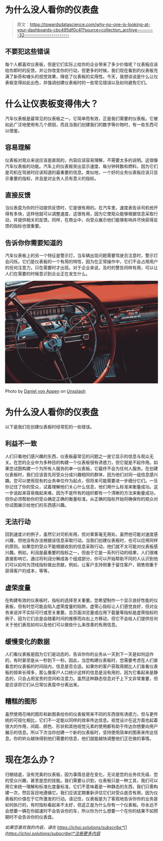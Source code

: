 # 为什么没人看你的仪表盘

> 原文：<https://towardsdatascience.com/why-no-one-is-looking-at-your-dashboards-cbc495df0c41?source=collection_archive---------32----------------------->

## 不要犯这些错误

每个人都喜欢仪表板，但是它们实际上给你的企业带来了多少价值呢？仪表板应该给你即时的反馈，并让你改变你的行动，但更多的时候，我们现在看到的仪表板充满了新奇和噱头的视觉效果，降低了仪表板的实用性。今天，我想谈谈是什么让仪表板变得如此出色，并强调创建仪表板时的一些常见错误以及如何避免它们。

# 什么让仪表板变得伟大？

汽车仪表板是最常见的仪表板之一。它简单而有效，正是我们需要的仪表板。它被如此广泛地使用有几个原因，而且当我们创建我们的数字等价物时，有一些东西可以借鉴。

## 容易理解

仪表板对观众来说应该是直观的，内容应该容易理解，不需要太多的说明。这很像汽车仪表板的功能。汽车上的仪表板突出显示速度、每分钟转数和燃料，因为它们是司机在驾驶时应该知道的最重要的信息。类似地，一个好的业务仪表板应该只显示重要的指标，并且是对业务人员有意义的指标。

## 直接反馈

当仪表盘为你的行动提供反馈时，它是很有用的。在汽车里，速度表告诉司机他开得有多快，这样他就可以调整速度，这很有用，因为它使观众能够根据信息采取行动，并提供相关的反馈。同样，在商业中，向受众展示他们能够影响并尽快获得反馈的指标也很重要。

## 告诉你你需要知道的

汽车仪表板上的另一个特征是警示灯，当车辆出现问题需要驾驶员注意时，警示灯会闪烁。它们是仪表板的一个有用的特性，因为在正常操作中，它们不会占用用户的任何注意力，只在需要时才出现。对于企业来说，及时的警告同样有用，可以让人们在需要的时候意识到企业正在发生什么。

![](img/b132bf3f7a43e4435d57e0bbcaa46f95.png)

Photo by [Daniel von Appen](https://unsplash.com/@daniel_von_appen?utm_source=medium&utm_medium=referral) on [Unsplash](https://unsplash.com?utm_source=medium&utm_medium=referral)

# 为什么没人看你的仪表盘

以下是我们在创建仪表板时经常犯的一些错误。

## 利益不一致

人们只看他们感兴趣的东西，仪表板最常见的问题之一是它显示的信息与观众无关。在您的企业中为多种目的构建一个仪表板很有诱惑力，但它就是不起作用。如果您试图构建一个为所有人服务的单一仪表板，它最终不会为任何人服务。在创建仪表板时，我们应该首先将受众分成兴趣相同的群体，因为他们对同一组信息感兴趣。您可以使用现有的业务单位作为起点，但将来可能需要进一步细分它们。一旦你记住了你的受众，试着理解他们关心什么信息，他们用什么标准来衡量成功。这一步说起来容易做起来难，因为不是所有的组织都有一个清晰的方法来衡量成功，但你必须帮助你的受众确定正确的衡量标准。从正确的指标开始将确保你的观众对你试图展示给他们的东西感兴趣。

## 无法行动

回到速度计的例子，虽然它对司机有用，但对乘客毫无用处。虽然他可能对速度感兴趣，但他没有办法根据该信息采取行动。当我们创建仪表板时，也可以应用同样的原则。如果您的受众不能根据收到的信息采取行动，他们就不太可能对仪表板感兴趣。例如，利润是最重要的指标之一，但由于它是一系列行动的结果，人们很难直接影响它。通过将利润分解成各个组成部分，你可以开始帮助不同的人认识到他们可以如何为顶线指标做出贡献，例如，让客户支持侧重于留住客户，销售侧重于获得客户的成本，等等。

## 虚荣度量

在构建有效的仪表板时，指标的选择至关重要。您希望制作一个显示良好性能的仪表板，但有时您可能会陷入虚荣度量的陷阱。虚荣心指标让人们感觉良好，但对业务来说并不实际可行或至关重要。总页面浏览量或应用下载量等指标是虚荣指标的例子，因为它们总是会随着时间的推移而向右上方移动，但它不会给人们提供任何关于他们表现如何以及他们可以做些什么来改善的有用信息。

## 缓慢变化的数据

人们看仪表板是因为它们是动态的，告诉你你的业务从一天到下一天是如何运作的，有时甚至是从一秒到下一秒。因此，当您构建仪表板时，您需要考虑在人们查看您的仪表板的时间段内，信息是否合适。如果你的客户获取周期比人们查看仪表板的频率长得多，那么像客户人口统计这样的信息是没有用的，因为它看起来是静态的，只会占用宝贵的空间和注意力。虽然这种静态信息对于上下文非常重要，但是应该将它们从日常仪表盘中分离出来。

## 糟糕的图形

虽然使用花哨的图形和新图表给你的仪表板带来不同的东西很有诱惑力，但与更传统的可视化相比，它们不一定能以同样的效率传达信息。视觉设计在这方面也起着很大的作用，间距、颜色、形状和其他视觉元素的使用都有助于传达你想要向用户展示的信息。所以下次当你创建一个新的仪表板时，坚持使用简单的图表来传达信息。你的听众越快得到他们需要的信息，他们就能越快调整他们正在做的事情。

# 现在怎么办？

归根结底，没有完美的仪表板，因为事情总是在变化，无论是您的业务优先级、您的受众兴趣，甚至是您的技能。我们需要认识到，仪表板只是一种工具，我们可以用它来统一理解和标准化度量标准，它们不意味着是一种静态的东西，我们只需构建一次，然后盲目地遵循它。我们应该定期重新评估它们对受众是否有用，因为仪表板的价值在于它所激发的行动。请记住，仪表板是为了客观地告诉你你的业务是如何执行的，有时指标看起来不太好，但这正是为什么你有一个仪表板。你永远不会想要一辆在你超速时不会告诉你的车，所以你为什么想要一个在你的结果不如预期时不会告诉你的仪表盘。

*如果您喜欢我的内容，请在 https://jchoi.solutions/subscribe*[](https://jchoi.solutions/subscribe)*注册更多内容*